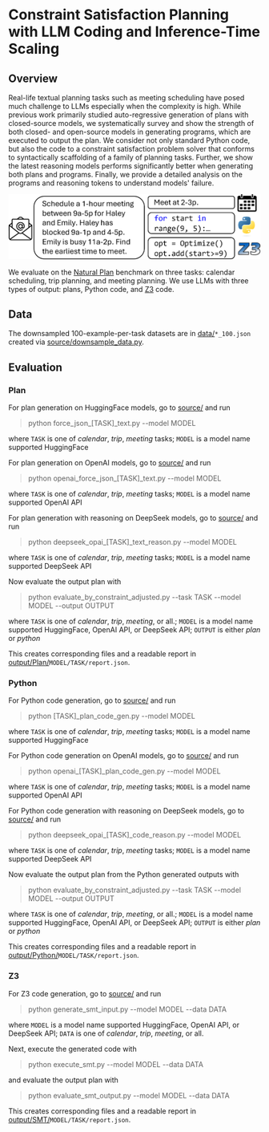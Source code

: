 # Constraint Satisfaction Planning with LLM Coding and Inference-Time Scaling

## Overview

Real-life textual planning tasks such as meeting scheduling have posed much challenge to LLMs especially when the complexity is high. While previous work primarily studied auto-regressive generation of plans with closed-source models, we systematically survey and show the strength of both closed- and open-source models in generating programs, which are executed to output the plan. We consider not only standard Python code, but also the code to a constraint satisfaction problem solver that conforms to syntactically scaffolding of a family of planning tasks. Further, we show the latest reasoning models performs significantly better when generating both plans and programs. Finally, we provide a detailed analysis on the programs and reasoning tokens to understand models' failure.

![Constraint Satisfaction Planning](images/thumbnail.png)

We evaluate on the [Natural Plan](https://github.com/google-deepmind/natural-plan) benchmark on three tasks: calendar scheduling, trip planning, and meeting planning. We use LLMs with three types of output: plans, Python code, and [Z3](https://github.com/Z3Prover/z3) code. 

## Data

The downsampled 100-example-per-task datasets are in [data/](data/)`*_100.json` created via [source/downsample_data.py](source/downsample_data.py).

## Evaluation

### Plan
For plan generation on HuggingFace models, go to [source/](source/) and run
> python force_json_[TASK]_text.py --model MODEL

where `TASK` is one of *calendar*, *trip*, *meeting* tasks; `MODEL` is a model name supported HuggingFace

For plan generation on OpenAI models, go to [source/](source/) and run
> python openai_force_json_[TASK]_text.py --model MODEL

where `TASK` is one of *calendar*, *trip*, *meeting* tasks; `MODEL` is a model name supported OpenAI API

For plan generation with reasoning on DeepSeek models, go to [source/](source/) and run
> python deepseek_opai_[TASK]_text_reason.py --model MODEL

where `TASK` is one of *calendar*, *trip*, *meeting* tasks; `MODEL` is a model name supported DeepSeek API

Now evaluate the output plan with
> python evaluate_by_constraint_adjusted.py --task TASK --model MODEL --output OUTPUT

where `TASK` is one of *calendar*, *trip*, *meeting*, or all.; `MODEL` is a model name supported HuggingFace, OpenAI API, or DeepSeek API; `OUTPUT` is either *plan* or *python*

This creates corresponding files and a readable report in [output/Plan/](output/Plan/)`MODEL/TASK/report.json`. 

### Python
For Python code generation, go to [source/](source/) and run
> python [TASK]_plan_code_gen.py --model MODEL

where `TASK` is one of *calendar*, *trip*, *meeting* tasks; `MODEL` is a model name supported HuggingFace

For Python code generation on OpenAI models, go to [source/](source/) and run
> python openai_[TASK]_plan_code_gen.py --model MODEL

where `TASK` is one of *calendar*, *trip*, *meeting* tasks; `MODEL` is a model name supported OpenAI API

For Python code generation with reasoning on DeepSeek models, go to [source/](source/) and run
> python deepseek_opai_[TASK]_code_reason.py --model MODEL

where `TASK` is one of *calendar*, *trip*, *meeting* tasks; `MODEL` is a model name supported DeepSeek API

Now evaluate the output plan from the Python generated outputs with
> python evaluate_by_constraint_adjusted.py --task TASK --model MODEL --output OUTPUT

where `TASK` is one of *calendar*, *trip*, *meeting*, or all.; `MODEL` is a model name supported HuggingFace, OpenAI API, or DeepSeek API; `OUTPUT` is either *plan* or *python*

This creates corresponding files and a readable report in [output/Python/](output/Python/)`MODEL/TASK/report.json`. 

### Z3 
For Z3 code generation, go to [source/](source/) and run
> python generate_smt_input.py --model MODEL --data DATA

where `MODEL` is a model name supported HuggingFace, OpenAI API, or DeepSeek API; `DATA` is one of *calendar*, *trip*, *meeting*, or all. 

Next, execute the generated code with
> python execute_smt.py --model MODEL --data DATA

and evaluate the output plan with
> python evaluate_smt_output.py --model MODEL --data DATA

This creates corresponding files and a readable report in [output/SMT/](output/SMT/)`MODEL/TASK/report.json`. 
